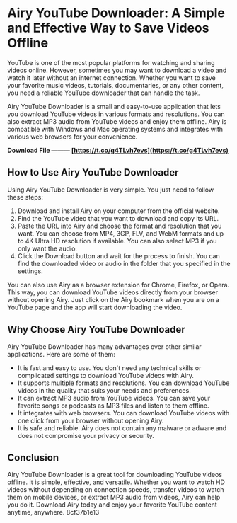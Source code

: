 # Airy YouTube Downloader: A Simple and Effective Way to Save Videos Offline
 
YouTube is one of the most popular platforms for watching and sharing videos online. However, sometimes you may want to download a video and watch it later without an internet connection. Whether you want to save your favorite music videos, tutorials, documentaries, or any other content, you need a reliable YouTube downloader that can handle the task.
 
Airy YouTube Downloader is a small and easy-to-use application that lets you download YouTube videos in various formats and resolutions. You can also extract MP3 audio from YouTube videos and enjoy them offline. Airy is compatible with Windows and Mac operating systems and integrates with various web browsers for your convenience.
 
**Download File ——— [https://t.co/g4TLvh7evs](https://t.co/g4TLvh7evs)**


 
## How to Use Airy YouTube Downloader
 
Using Airy YouTube Downloader is very simple. You just need to follow these steps:
 
1. Download and install Airy on your computer from the official website.
2. Find the YouTube video that you want to download and copy its URL.
3. Paste the URL into Airy and choose the format and resolution that you want. You can choose from MP4, 3GP, FLV, and WebM formats and up to 4K Ultra HD resolution if available. You can also select MP3 if you only want the audio.
4. Click the Download button and wait for the process to finish. You can find the downloaded video or audio in the folder that you specified in the settings.

You can also use Airy as a browser extension for Chrome, Firefox, or Opera. This way, you can download YouTube videos directly from your browser without opening Airy. Just click on the Airy bookmark when you are on a YouTube page and the app will start downloading the video.
 
## Why Choose Airy YouTube Downloader
 
Airy YouTube Downloader has many advantages over other similar applications. Here are some of them:

- It is fast and easy to use. You don't need any technical skills or complicated settings to download YouTube videos with Airy.
- It supports multiple formats and resolutions. You can download YouTube videos in the quality that suits your needs and preferences.
- It can extract MP3 audio from YouTube videos. You can save your favorite songs or podcasts as MP3 files and listen to them offline.
- It integrates with web browsers. You can download YouTube videos with one click from your browser without opening Airy.
- It is safe and reliable. Airy does not contain any malware or adware and does not compromise your privacy or security.

## Conclusion
 
Airy YouTube Downloader is a great tool for downloading YouTube videos offline. It is simple, effective, and versatile. Whether you want to watch HD videos without depending on connection speeds, transfer videos to watch them on mobile devices, or extract MP3 audio from videos, Airy can help you do it. Download Airy today and enjoy your favorite YouTube content anytime, anywhere.
 8cf37b1e13
 
